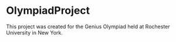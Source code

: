 # OlympiadProject
This project was created for the Genius Olympiad held at Rochester University in New York.
